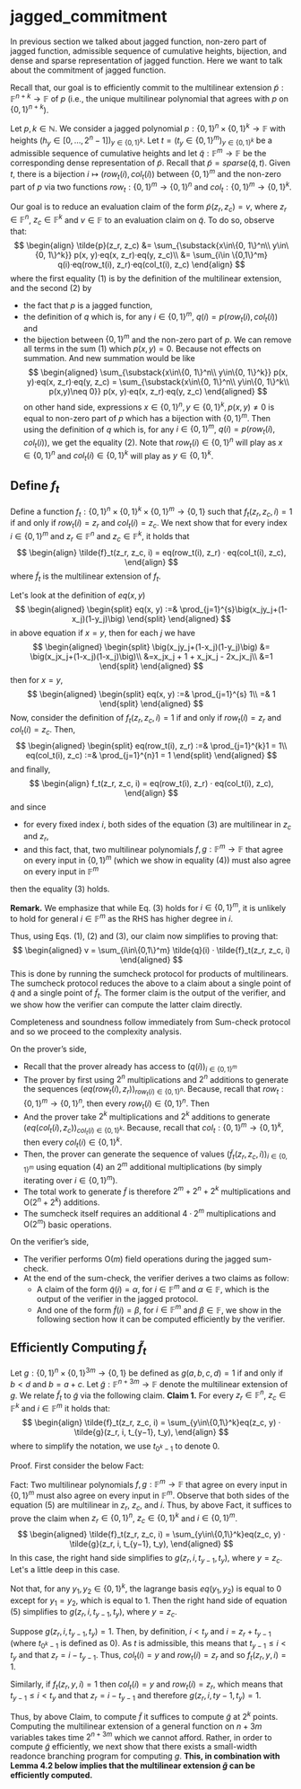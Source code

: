 # jagged_commitment
In previous section we talked about jagged function, non-zero part of jagged function, admissible sequence of cumulative heights, bijection, and dense and sparse representation of jagged function. Here we want to talk about the commitment of jagged function.

Recall that, our goal is to efficiently commit to the multilinear extension $\tilde{p} : \mathbb{F}^{n+k} \rightarrow \mathbb{F}$ of $p$ (i.e., the unique multilinear polynomial that agrees with $p$ on $\{0, 1\}^{n+k}$).

Let $p, k\in\mathbb{N}$. We consider a jagged polynomial $p : \{0, 1\}^n\times\{0, 1\}^k\rightarrow\mathbb{F}$ with heights $\big(h_y\in[0,\dots, 2^n − 1]\big)_{y\in\{0,1\}^k}$. Let $t = \big(t_y \in \{0, 1\}^m\big)_{y\in\{0,1\}^k}$ be a admissible sequence of cumulative heights and let $\tilde{q} : \mathbb{F}^m \rightarrow \mathbb{F}$ be the corresponding dense representation of $\tilde{p}$. Recall that $\tilde{p} = sparse(\tilde{q}, t)$. Given $t$, there is a bijection $i \mapsto (row_t(i), col_t(i))$ between $\{0, 1\}^m$ and the non-zero part of $p$ via two functions $row_t : \{0, 1\}^m\rightarrow \{0, 1\}^n$ and $col_t : \{0, 1\}^m \rightarrow \{0, 1\}^k$.

Our goal is to reduce an evaluation claim of the form $\tilde{p}(z_r, z_c) = v$, where $z_r \in \mathbb{F}^n$, $z_c \in \mathbb{F}^k$ and $v \in \mathbb{F}$ to an evaluation claim on $\tilde{q}$. To do so, observe that:
$$
\begin{align}
    \tilde{p}(z_r, z_c) &= \sum_{\substack{x\in\{0, 1\}^n\\ y\in\{0, 1\}^k}} p(x, y)·eq(x, z_r)·eq(y, z_c)\\
    &= \sum_{i\in \{0,1\}^m} q(i)·eq(row_t(i), z_r)·eq(col_t(i), z_c)
\end{align}
$$
where the first equality (1) is by the definition of the multilinear extension, and the second (2) by
- the fact that $p$ is a jagged function,
- the definition of $q$ which is, for any $i\in \{0,1\}^m$, $q(i) = p(row_t(i), col_t(i))$ and 
- the bijection between $\{0, 1\}^m$ and the non-zero part of $p$.
We can remove all terms in the sum (1) which $p(x, y) = 0$. Because not effects on summation. And new summation would be like
$$
\begin{aligned}
    \sum_{\substack{x\in\{0, 1\}^n\\ y\in\{0, 1\}^k}} p(x, y)·eq(x, z_r)·eq(y, z_c) = \sum_{\substack{x\in\{0, 1\}^n\\ y\in\{0, 1\}^k\\ p(x,y)\neq 0}} p(x, y)·eq(x, z_r)·eq(y, z_c)
\end{aligned}
$$
on other hand side, expressions $x\in\{0, 1\}^n, y\in\{0, 1\}^k, p(x,y)\neq 0$ is equal to non-zero part of $p$ which has a bijection with $\{0,1\}^m$. Then using the definition of $q$ which is, for any $i\in \{0,1\}^m$, $q(i) = p(row_t(i), col_t(i))$, we get the equality (2). Note that $row_t(i)\in\{0,1\}^n$ will play as $x\in\{0, 1\}^n$ and $col_t(i)\in\{0, 1\}^k$ will play as $y\in\{0, 1\}^k$.

## Define $f_t$
Define a function $f_t : \{0, 1\}^n \times \{0, 1\}^k \times \{0, 1\}^m \rightarrow \{0, 1\}$ such that $f_t(z_r, z_c, i) = 1$ if and only if $row_t(i) = z_r$ and $col_t(i) = z_c$. We next show that for every index $i \in \{0, 1\}^m$ and $z_r \in \mathbb{F}^n$ and $z_c \in \mathbb{F}^k$, it holds that
$$
\begin{align}
    \tilde{f}_t(z_r, z_c, i) = eq(row_t(i), z_r) · eq(col_t(i), z_c),
\end{align}
$$
where $\tilde{f}_t$ is the multilinear extension of $f_t$.

Let's look at the definition of $eq(x, y)$
$$
\begin{aligned}
\begin{split}
eq(x, y) :=& \prod_{j=1}^{s}\big(x_jy_j+(1-x_j)(1-y_j)\big)
\end{split}
\end{aligned}
$$
in above equation if $x = y$, then for each $j$ we have
$$
\begin{aligned}
\begin{split}
\big(x_jy_j+(1-x_j)(1-y_j)\big) &= \big(x_jx_j+(1-x_j)(1-x_j)\big)\\
&=x_jx_j + 1 + x_jx_j - 2x_jx_j\\
&=1
\end{split}
\end{aligned}
$$
then for $x=y$,
$$
\begin{aligned}
\begin{split}
eq(x, y) :=& \prod_{j=1}^{s} 1\\
=& 1
\end{split}
\end{aligned}
$$
Now, consider the definition of $f_t(z_r, z_c, i) = 1$ if and only if $row_t(i) = z_r$ and $col_t(i) = z_c$. Then,
$$
\begin{aligned}
\begin{split}
eq(row_t(i), z_r) :=& \prod_{j=1}^{k}1 = 1\\
eq(col_t(i), z_c) :=& \prod_{j=1}^{n}1 = 1
\end{split}
\end{aligned}
$$
and finally,
$$
\begin{align}
    f_t(z_r, z_c, i) = eq(row_t(i), z_r) · eq(col_t(i), z_c),
\end{align}
$$
and since 
- for every fixed index $i$, both sides of the equation (3) are multilinear in $z_c$ and $z_r$,
- and this fact, that, two multilinear polynomials 
$f, g : \mathbb{F}^m \rightarrow \mathbb{F}$ that agree on every input in $\{0, 1\}^m$ (which we show in equality (4)) must also agree on every input in $\mathbb{F}^m$

then the equality (3) holds.

**Remark.** We emphasize that while Eq. (3) holds for $i \in \{0, 1\}^m$, it is unlikely to hold for general $i \in \mathbb{F}^m$ as the RHS has higher degree in $i$.

Thus, using Eqs. (1), (2) and (3), our claim now simplifies to proving that:
$$
\begin{aligned}
    v = \sum_{i\in\{0,1\}^m} \tilde{q}(i) · \tilde{f}_t(z_r, z_c, i)
\end{aligned}
$$
This is done by running the sumcheck protocol for products of multilinears. The sumcheck protocol reduces the above to a claim about a single point of $\tilde{q}$ and a single point of $\tilde{f}_t$.
The former claim is the output of the verifier, and we show how the verifier can compute the latter claim directly.

Completeness and soundness follow immediately from Sum-check protocol and so we proceed to the
complexity analysis.

On the prover’s side,
- Recall that the prover already has access to $\big(q(i)\big)_{i\in\{0,1\}^m}$
- The prover by first using $2^n$ multiplications and $2^n$ additions to generate the sequences $\big(eq(row_t(i), z_r)\big)_{row_t(i)\in\{0,1\}^n}$. Because, recall that $row_t : \{0, 1\}^m\rightarrow \{0, 1\}^n$, then every $row_t(i)\in \{0, 1\}^n$. Then 
- And the prover take $2^k$ multiplications and $2^k$ additions to generate $\big(eq(col_t(i), z_c)\big)_{col_t(i)\in\{0,1\}^k}$. Because, recall that $col_t : \{0, 1\}^m\rightarrow \{0, 1\}^k$, then every $col_t(i)\in \{0, 1\}^k$.
- Then, the prover can generate the sequence of values $\big(\tilde{f}_t(z_r, z_c, i)\big)_{i\in\{0,1\}^m}$ using equation (4) an $2^m$ additional multiplications (by simply iterating over $i \in \{0, 1\}^m$).
- The total work to generate $\tilde{f}$ is therefore $2^m + 2^n + 2^k$ multiplications and $\mathrm{O}(2^n + 2^k)$ additions.
- The sumcheck itself requires an additional $4 · 2^m$ multiplications and $\mathrm{O}(2^m)$ basic operations.

On the verifier’s side,
- The verifier performs $\mathrm{O}(m)$ field operations during the jagged sum-check.
- At the end of the sum-check, the verifier derives a two claims as follow:
  - A claim of the form $\tilde{q}(i) = \alpha$, for $i \in \mathbb{F}^m$ and $\alpha\in \mathbb{F}$, which is the output of the verifier in the jagged protocol.
  - And one of the form $\tilde{f}(i) = \beta$, for $i \in \mathbb{F}^m$ and $\beta\in \mathbb{F}$, we show in the following section how it can be computed efficiently by the verifier.

## Efficiently Computing $\tilde{f}_t$
Let $g : \{0, 1\}^n \times \{0, 1\}^{3m} \rightarrow \{0, 1\}$ be defined as $g(a, b, c, d) = 1$ if and only if $b < d$ and $b = a + c$.
Let $\tilde{g} : \mathbb{F}^{n+3m} \rightarrow \mathbb{F}$ denote the multilinear extension of $g$. We relate $\tilde{f}_t$ to $\tilde{g}$ via the following claim.
**Claim 1.** For every $z_r \in \mathbb{F}^n$, $z_c \in \mathbb{F}^k$ and $i \in \mathbb{F}^m$ it holds that:
$$
\begin{align}
    \tilde{f}_t(z_r, z_c, i) = \sum_{y\in\{0,1\}^k}eq(z_c, y) · \tilde{g}(z_r, i, t_{y−1}, t_y),
\end{align}
$$
where to simplify the notation, we use 
$t_{0^k−1}$ to denote $0$.

Proof. First consider the below Fact:

Fact: Two multilinear polynomials $f, g : \mathbb{F}^m \rightarrow\mathbb{F}$ that agree on every input in $\{0, 1\}^m$ must also agree on every input in $\mathbb{F}^m$.
Observe that both sides of the equation (5) are multilinear in $z_r$, $z_c$, and $i$. Thus, by above Fact, it suffices to prove the claim when $z_r \in \{0, 1\}^n$, $z_c \in \{0, 1\}^k$ and $i \in \{0, 1\}^m$.
$$
\begin{aligned}
    \tilde{f}_t(z_r, z_c, i) = \sum_{y\in\{0,1\}^k}eq(z_c, y) · \tilde{g}(z_r, i, t_{y−1}, t_y),
\end{aligned}
$$
In this case, the right hand side simplifies to $g(z_r, i, t_{y−1}, t_y)$, where $y = z_c$. Let's a little deep in this case.

Not that, for any $y_1, y_2\in\{0,1\}^k$, the lagrange basis $eq(y_1, y_2)$ is equal to 0 except for $y_1 = y_2$, which is equal to 1. Then the right hand side of equation (5) simplifies to $g(z_r, i, t_{y−1}, t_y)$, where $y = z_c$.

Suppose $g(z_r, i, t_{y−1}, t_y) = 1$. Then, by definition, $i < t_y$ and $i = z_r + t_{y−1}$ (where $t_{0^k−1}$ is defined as 0). As $t$ is admissible, this means that $t_{y−1} \le i < t_y$ and that $z_r = i − t_{y−1}$. Thus, $col_t(i) = y$ and $row_t(i) = z_r$ and so $f_t(z_r, y, i) = 1$.

Similarly, if $f_t(z_r, y, i) = 1$ then $col_t(i) = y$ and $row_t(i) = z_r$, which means that $t_{y−1} \le i < t_y$ and that $z_r = i − t_{y−1}$ and therefore $g(z_r, i, t{y−1}, t_y) = 1$.

Thus, by above Claim, to compute $\tilde{f}$ it suffices to compute $\tilde{g}$ at $2^k$ points. Computing the multilinear extension of a general function on $n + 3m$ variables takes time $2^{n+3m}$ which we cannot afford. Rather, in order to compute $\tilde{g}$ efficiently, we next show that there exists a small-width readonce branching program for computing $g$. **This, in combination with Lemma 4.2 below implies that the multilinear extension $\tilde{g}$ can be efficiently computed.**